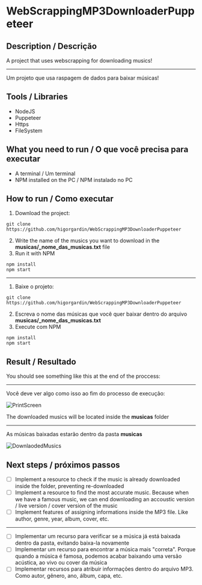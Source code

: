 # WebScrappingMP3DownloaderPuppeteer

## Description / Descrição
A project that uses webscrapping for downloading musics!

--------------------------------------------------------------------------

Um projeto que usa raspagem de dados para baixar músicas!

## Tools / Libraries
- NodeJS
- Puppeteer
- Https
- FileSystem

## What you need to run / O que você precisa para executar
- A terminal / Um terminal
- NPM installed on the PC / NPM instalado no PC

## How to run / Como executar
1. Download the project:
```
git clone https://github.com/higorgardin/WebScrappingMP3DownloaderPuppeteer
```
2. Write the name of the musics you want to download in the **musicas/_nome_das_musicas.txt** file
3. Run it with NPM
```
npm install
npm start
```
--------------------------------------------------------------------------
1. Baixe o projeto:
```
git clone https://github.com/higorgardin/WebScrappingMP3DownloaderPuppeteer
```
2. Escreva o nome das músicas que você quer baixar dentro do arquivo **musicas/_nome_das_musicas.txt**
3. Execute com NPM
```
npm install
npm start
```

## Result / Resultado
You should see something like this at the end of the proccess:

--------------------------------------------------------------------------

Você deve ver algo como isso ao fim do processo de execução:

![PrintScreen](https://user-images.githubusercontent.com/85377553/173264796-1f8e8fab-a7af-42ff-bf9d-eb9cf3e1439b.JPG)

The downloaded musics will be located inside the **musicas** folder

--------------------------------------------------------------------------

As músicas baixadas estarão dentro da pasta **musicas**

![DownlaodedMusics](https://user-images.githubusercontent.com/85377553/173265230-7569e11e-9d35-4c9b-98fe-b8a933f616a5.JPG)

## Next steps / próximos passos

- [ ] Implement a resource to check if the music is already downloaded inside the folder, preventing re-downloaded
- [ ] Implement a resource to find the most accurate music. Because when we have a famous music, we can end downloading an accoustic version / live version / cover version of the music
- [ ] Implement features of assigning informations inside the MP3 file. Like author, genre, year, album, cover, etc.
--------------------------------------------------------------------------
- [ ] Implementar um recurso para verificar se a música já está baixada dentro da pasta, evitando baixa-la novamente
- [ ] Implementar um recurso para encontrar a música mais "correta". Porque quando a música é famosa, podemos acabar baixando uma versão acústica, ao vivo ou cover da música
- [ ] Implementar recursos para atribuir informações dentro do arquivo MP3. Como autor, gênero, ano, álbum, capa, etc.
